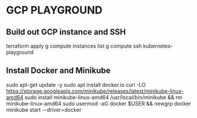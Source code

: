 # GCP PLAYGROUND

## Build out GCP instance and SSH

terraform apply
g compute instances list
g compute ssh kubernetes-playground

## Install Docker and Minikube

sudo apt-get update -y
sudo apt install docker.io
curl -LO https://storage.googleapis.com/minikube/releases/latest/minikube-linux-amd64
sudo install minikube-linux-amd64 /usr/local/bin/minikube && rm minikube-linux-amd64
sudo usermod -aG docker $USER && newgrp docker
minikube start --driver=docker

